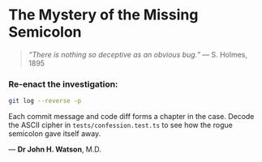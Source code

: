 # The Mystery of the Missing Semicolon

> *“There is nothing so deceptive as an obvious bug.”*
> — S. Holmes, 1895

### Re-enact the investigation:

```bash
git log --reverse -p
```
Each commit message and code diff forms a chapter in the case.
Decode the ASCII cipher in `tests/confession.test.ts` to see how the rogue
semicolon gave itself away.

— **Dr John H. Watson**, M.D.
